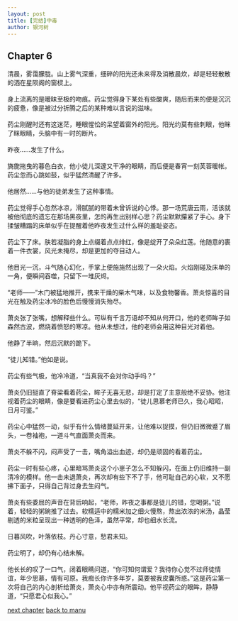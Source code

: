 ```yaml
---
layout: post
title: [完结]中毒
author: 银河树
---
```



## Chapter 6 

清晨，雾霭朦胧。山上雾气深重，细碎的阳光还未来得及消散晨炊，却是轻轻散散的洒在星陨阁的窗棂上。 <br><br>身上流离的是暧昧至极的吻痕。药尘觉得身下某处有些酸爽，随后而来的便是沉沉的疲惫，像是被过分折腾之后的某种难以言说的滋味。 <br><br>药尘刚醒时还有这迷茫，睡眼惺忪的呆望着窗外的阳光。阳光约莫有些刺眼，他眯了眯眼睛，头脑中有一时的断片。<br><br>昨夜……发生了什么。<br><br>旖旎拖曳的暮色白衣，他小徒儿深邃又干净的眼睛，而后便是春宵一刻芙蓉暖帐。药尘忽而心跳如鼓，似乎猛然清醒了许多。<br><br>他居然……与他的徒弟发生了这种事情。<br><br>药尘觉得手心忽然冰凉，滑腻腻的带着未曾诉说的心悸。那一场荒唐云雨，活该就被他彻底的遗忘在那场黑夜里，怎的再生出别样心思？药尘默默攥紧了手心。身下揉皱糟蹋的床单似乎在提醒着他昨夜发生过什么样的羞耻姿态。<br><br>药尘下了床。肤若凝脂的身上点缀着点点绯红，像是绽开了朵朵红莲。他随意的裹着一件衣裳，风光未掩尽，却是更加的夺目动人。<br><br>他目光一沉，斗气随心幻化，手掌上便施施然出现了一朵火焰。火焰刚碰及床单的一角，便瞬间吞噬，只留下一堆灰烬。<br><br>“老师——”木门被猛地推开，携来干燥的柴木气味，以及食物馨香。萧炎惊喜的目光在触及药尘冰冷的脸色后慢慢消失殆尽。<br><br>萧炎张了张嘴，想解释些什么。可纵有千言万语却不知从何开口，他的老师眸子如森然古波，燃烧着愤怒的寒凉。他从未想过，他的老师会用这种目光对着他。<br><br>他静了半晌，然后沉默的跪下。<br><br>“徒儿知错。”他如是说。<br><br>药尘有些气极，他冷冷道，“当真我不会对你动手吗？”<br><br>萧炎仍旧挺直了脊梁看着药尘，眸子无喜无悲，却是打定了主意般绝不妥协。他注视着药尘的眼睛，像是要看进药尘心里去似的，“徒儿思慕老师已久，我心昭昭，日月可鉴。”<br><br>药尘心中猛然一动，似乎有什么情绪蔓延开来，让他难以捉摸，但仍旧微微蹙了眉头，一卷袖袍，一道斗气直面萧炎而来。<br><br>萧炎不躲不闪，闷声受了一击，嘴角溢出血迹，却仍是顽固的看着药尘。<br><br>药尘一时有些心疼，心里暗骂萧炎这个小崽子怎么不知躲闪，在面上仍旧维持一副清冷的模样。他一击未退萧炎，再次却有些下不了手，他可耻自己的心软，又不愿拂下面子，只得自己背过身去生闷气。 <br><br>萧炎有些委屈的声音在背后响起，“老师，昨夜之事都是徒儿的错，您喝粥。”说着，轻轻的粥碗推了过去。软糯适中的糯米加之细火慢熬，熬出浓浓的米汤，晶莹剔透的米粒呈现出一种透明的色泽，虽然平常，却也细水长流。<br><br>日暮风吹，叶落依枝。丹心寸意，愁君未知。<br><br>药尘明了，却仍有心结未解。<br><br>他长长的叹了一口气，闭着眼睛问道，“你可知何谓爱？我待你心觉不过师徒情谊，年少思慕，情有可原。我痴长你许多年岁，莫要被我皮囊所惑。”这是药尘第一次将自己的内心剖析给萧炎，萧炎心中亦有所震动。他平视药尘的眼眸，静静道，“只愿君心似我心。”

[next chapter](https://allforyanchen.github.io/2020/07/17/post-1-chapter-7.html)
[back to manu](https://allforyanchen.github.io/2020/07/17/post-1.html)
